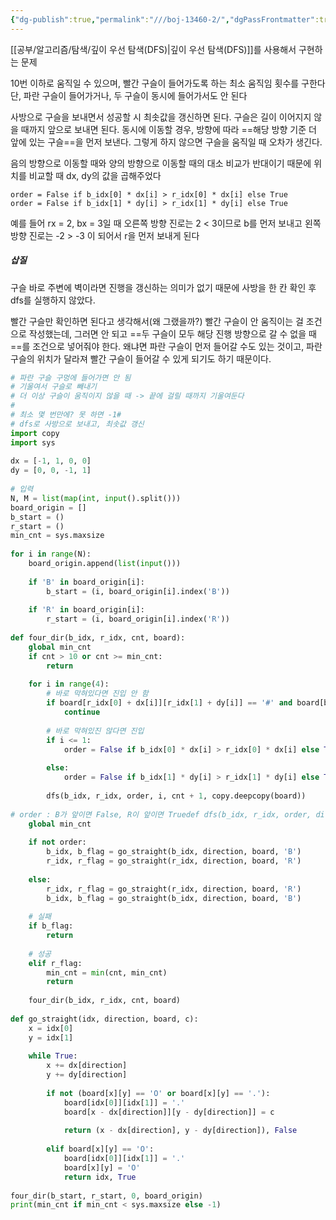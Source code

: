 ```yaml
---
{"dg-publish":true,"permalink":"///boj-13460-2/","dgPassFrontmatter":true}
---
```



[[공부/알고리즘/탐색/깊이 우선 탐색(DFS)\|깊이 우선 탐색(DFS)]]를 사용해서 구현하는 문제

10번 이하로 움직일 수 있으며, 빨간 구슬이 들어가도록 하는 최소 움직임 횟수를 구한다
단, 파란 구슬이 들어가거나, 두 구슬이 동시에 들어가서도 안 된다

사방으로 구슬을 보내면서 성공할 시 최솟값을 갱신하면 된다. 구슬은 길이 이어지지 않을 때까지 앞으로 보내면 된다. 동시에 이동할 경우, 방향에 따라 ==해당 방향 기준 더 앞에 있는 구슬==을 먼저 보낸다. 그렇게 하지 않으면 구슬을 움직일 때 오차가 생긴다.

음의 방향으로 이동할 때와 양의 방향으로 이동할 때의 대소 비교가 반대이기 때문에 위치를 비교할 때 dx, dy의 값을 곱해주었다

```
order = False if b_idx[0] * dx[i] > r_idx[0] * dx[i] else True
order = False if b_idx[1] * dy[i] > r_idx[1] * dy[i] else True
```

예를 들어 rx = 2, bx = 3일 때 오른쪽 방향 진로는 2 < 3이므로 b를 먼저 보내고 왼쪽 방향 진로는 -2 > -3 이 되어서 r을 먼저 보내게 된다

##### 삽질
구슬 바로 주변에 벽이라면 진행을 갱신하는 의미가 없기 때문에 사방을 한 칸 확인 후 dfs를 실행하지 않았다.

빨간 구슬만 확인하면 된다고 생각해서(왜 그랬을까?) 빨간 구슬이 안 움직이는 걸 조건으로 작성했는데, 그러면 안 되고 ==두 구슬이 모두 해당 진행 방향으로 갈 수 없을 때==를 조건으로 넣어줘야 한다. 왜냐면 파란 구슬이 먼저 들어갈 수도 있는 것이고, 파란 구슬의 위치가 달라져 빨간 구슬이 들어갈 수 있게 되기도 하기 때문이다.

```python
# 파란 구슬 구멍에 들어가면 안 됨  
# 기울여서 구슬로 빼내기  
# 더 이상 구슬이 움직이지 않을 때 -> 끝에 걸릴 때까지 기울여둔다  
#  
# 최소 몇 번만에? 못 하면 -1#  
# dfs로 사방으로 보내고, 최솟값 갱신  
import copy  
import sys  
  
dx = [-1, 1, 0, 0]  
dy = [0, 0, -1, 1]  
  
# 입력  
N, M = list(map(int, input().split()))  
board_origin = []  
b_start = ()  
r_start = ()  
min_cnt = sys.maxsize  
  
for i in range(N):  
    board_origin.append(list(input()))  
  
    if 'B' in board_origin[i]:  
        b_start = (i, board_origin[i].index('B'))  
  
    if 'R' in board_origin[i]:  
        r_start = (i, board_origin[i].index('R'))  
  
def four_dir(b_idx, r_idx, cnt, board):  
    global min_cnt  
    if cnt > 10 or cnt >= min_cnt:  
        return  
  
    for i in range(4):  
        # 바로 막혀있다면 진입 안 함  
        if board[r_idx[0] + dx[i]][r_idx[1] + dy[i]] == '#' and board[b_idx[0] + dx[i]][b_idx[1] + dy[i]] == '#':  
            continue  
  
        # 바로 막혀있진 않다면 진입  
        if i <= 1:  
            order = False if b_idx[0] * dx[i] > r_idx[0] * dx[i] else True  
  
        else:  
            order = False if b_idx[1] * dy[i] > r_idx[1] * dy[i] else True  
  
        dfs(b_idx, r_idx, order, i, cnt + 1, copy.deepcopy(board))  
  
# order : B가 앞이면 False, R이 앞이면 Truedef dfs(b_idx, r_idx, order, direction, cnt, board):  
    global min_cnt  
  
    if not order:  
        b_idx, b_flag = go_straight(b_idx, direction, board, 'B')  
        r_idx, r_flag = go_straight(r_idx, direction, board, 'R')  
  
    else:  
        r_idx, r_flag = go_straight(r_idx, direction, board, 'R')  
        b_idx, b_flag = go_straight(b_idx, direction, board, 'B')  
  
    # 실패  
    if b_flag:  
        return  
  
    # 성공  
    elif r_flag:  
        min_cnt = min(cnt, min_cnt)  
        return  
  
    four_dir(b_idx, r_idx, cnt, board)  
  
def go_straight(idx, direction, board, c):  
    x = idx[0]  
    y = idx[1]  
  
    while True:  
        x += dx[direction]  
        y += dy[direction]  
  
        if not (board[x][y] == 'O' or board[x][y] == '.'):  
            board[idx[0]][idx[1]] = '.'  
            board[x - dx[direction]][y - dy[direction]] = c  
  
            return (x - dx[direction], y - dy[direction]), False  
  
        elif board[x][y] == 'O':  
            board[idx[0]][idx[1]] = '.'  
            board[x][y] = 'O'  
            return idx, True  
  
four_dir(b_start, r_start, 0, board_origin)  
print(min_cnt if min_cnt < sys.maxsize else -1)
```